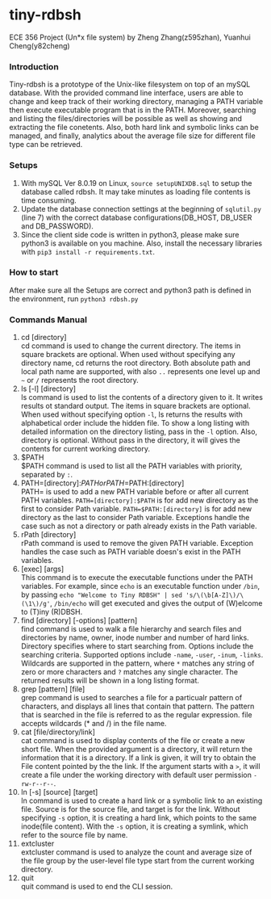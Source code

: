 # tiny-rdbsh
ECE 356 Project \(Un*x file system\) 
by Zheng Zhang\(z595zhan\), Yuanhui Cheng\(y82cheng\)


### Introduction
Tiny-rdbsh is a prototype of the Unix-like filesystem on top of an mySQL database. With the provided command line interface, users are able to change and keep track of their working directory, managing a PATH variable then execute executable program that is in the PATH. Moreover, searching and listing the files/directories will be possible as well as showing and extracting the file conetents. Also, both hard link and symbolic links can be managed, and finally, analytics about the average file size for different file type can be retrieved.

### Setups
1. With mySQL Ver 8.0.19 on Linux, `source setupUNIXDB.sql` to setup the database called rdbsh. It may take minutes as loading file contents is time consuming.
2. Update the database connection settings at the beginning of `sqlutil.py` (line 7) with the correct database configurations(DB_HOST, DB_USER and DB_PASSWORD).
3. Since the client side code is written in python3, please make sure python3 is available on you machine. Also, install the necessary libraries with `pip3 install -r requirements.txt`.

### How to start
After make sure all the Setups are correct and python3 path is defined in the environment, run `python3 rdbsh.py`

### Commands Manual
1. cd \[directory\] <br/>
cd command is used to change the current directory. The items in square brackets are optional. When used without specifying any directory name, cd returns the root directory. Both absolute path and local path name are supported, with also `..` represents one level up and `~` or `/` represents the root directory.
2. ls \[-l\] \[directory\] <br/>
ls command is used to list the contents of a directory given to it. It writes results ot standard output. The items in square brackets are optional. When used without specifying option `-l`, ls returns the results with alphabetical order include the hidden file. To show a long listing with detailed information on the directory listing, pass in the `-l` option. Also, directory is optional. Without pass in the directory, it will gives the contents for current working directory.
3. $PATH <br/>
$PATH command is used to list all the PATH variables with priority, separated by `:`.
4. PATH=\[directory\]:$PATH or PATH=$PATH:\[directory\] <br/>
PATH= is used to add a new PATH variable before or after all current PATH variables. `PATH=[directory]:$PATH` is for add new directory as the first to consider Path variable. `PATH=$PATH:[directory]` is for add new directory as the last to consider Path variable. Exceptions handle the case such as not a directory or path already exists in the Path variable.
5. rPath \[directory\] <br/>
rPath command is used to remove the given PATH variable. Exception handles the case such as PATH variable doesn's exist in the PATH variables.
6. \[exec\] \[args\] <br/>
This command is to execute the executable functions under the PATH variables. For example, since `echo` is an executable function under `/bin`, by passing `echo "Welcome to Tiny RDBSH" | sed 's/\(\b[A-Z]\)/\(\1\)/g'`, `/bin/echo` will get executed and gives the output of (W)elcome to (T)iny (R)DBSH.
7. find \[directory\] \[-options\] \[pattern\] <br/>
find command is used to walk a file hierarchy and search files and directories by name, owner, inode number and number of hard links. Directory specifies where to start searching from. Options include the searching criteria. Supported options include `-name`, `-user`, `-inum`, `-links`. Wildcards are supported in the pattern, where `*` matches any string of zero or more characters and `?` matches any single character. The returned results will be shown in a long listing format.
8. grep \[pattern\] \[file\] <br/>
grep command is used to searches a file for a particualr pattern of characters, and displays all lines that contain that pattern. The pattern that is searched in the file is referred to as the regular expression. file accepts wildcards (\* and \/) in the file name.
9. cat \[file\/directory\/link\] <br/>
cat command is used to display contents of the file or create a new short file. When the provided argument is a directory, it will return the information that it is a directory. If a link is given, it will try to obtain the File content pointed by the the link. If the argument starts with a `>`, it will create a file under the working directory with default user permission `-rw-r--r--`.
10. ln \[-s\] \[source\] \[target\] <br/>
ln command is used to create a hard link or a symbolic link to an existing file. Source is for the source file, and target is for the link. Without specifying `-s` option, it is creating a hard link, which points to the same inode(file content). With the `-s` option, it is creating a symlink, which refer to the source file by name.
11. extcluster <br/>
extcluster command is used to analyze the count and average size of the file group by the user-level file type start from the current working directory.  
12. quit <br/>
quit command is used to end the CLI session.





















